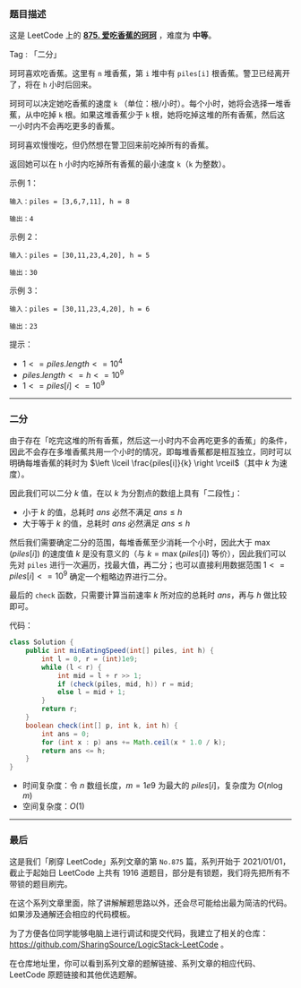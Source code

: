 ### 题目描述

这是 LeetCode 上的 **[875. 爱吃香蕉的珂珂](https://leetcode.cn/problems/koko-eating-bananas/solution/by-ac_oier-4z7i/)** ，难度为 **中等**。

Tag : 「二分」



珂珂喜欢吃香蕉。这里有 `n` 堆香蕉，第 `i` 堆中有 `piles[i]` 根香蕉。警卫已经离开了，将在 `h` 小时后回来。

珂珂可以决定她吃香蕉的速度 `k` （单位：根/小时）。每个小时，她将会选择一堆香蕉，从中吃掉 `k` 根。如果这堆香蕉少于 `k` 根，她将吃掉这堆的所有香蕉，然后这一小时内不会再吃更多的香蕉。  

珂珂喜欢慢慢吃，但仍然想在警卫回来前吃掉所有的香蕉。

返回她可以在 `h` 小时内吃掉所有香蕉的最小速度 `k`（`k` 为整数）。

示例 1：
```
输入：piles = [3,6,7,11], h = 8

输出：4
```
示例 2：
```
输入：piles = [30,11,23,4,20], h = 5

输出：30
```
示例 3：
```
输入：piles = [30,11,23,4,20], h = 6

输出：23
```

提示：
* $1 <= piles.length <= 10^4$
* $piles.length <= h <= 10^9$
* $1 <= piles[i] <= 10^9$

---

### 二分

由于存在「吃完这堆的所有香蕉，然后这一小时内不会再吃更多的香蕉」的条件，因此不会存在多堆香蕉共用一个小时的情况，即每堆香蕉都是相互独立，同时可以明确每堆香蕉的耗时为 $\left \lceil \frac{piles[i]}{k} \right \rceil$（其中 $k$ 为速度）。

因此我们可以二分 $k$ 值，在以 $k$ 为分割点的数组上具有「二段性」：

* 小于 $k$ 的值，总耗时 $ans$ 必然不满足 $ans \leq h$
* 大于等于 $k$ 的值，总耗时 $ans$ 必然满足 $ans \leq h$

然后我们需要确定二分的范围，每堆香蕉至少消耗一个小时，因此大于 $\max(piles[i])$ 的速度值 $k$ 是没有意义的（与 $k = \max(piles[i])$ 等价），因此我们可以先对 `piles` 进行一次遍历，找最大值，再二分；也可以直接利用数据范围 $1 <= piles[i] <= 10^9$ 确定一个粗略边界进行二分。

最后的 `check` 函数，只需要计算当前速率 $k$ 所对应的总耗时 $ans$，再与 $h$ 做比较即可。

代码：
```Java
class Solution {
    public int minEatingSpeed(int[] piles, int h) {
        int l = 0, r = (int)1e9;
        while (l < r) {
            int mid = l + r >> 1;
            if (check(piles, mid, h)) r = mid;
            else l = mid + 1;
        }
        return r;
    }
    boolean check(int[] p, int k, int h) {
        int ans = 0;
        for (int x : p) ans += Math.ceil(x * 1.0 / k);
        return ans <= h;
    }
}
```
* 时间复杂度：令 $n$ 数组长度，$m = 1e9$ 为最大的 $piles[i]$，复杂度为 $O(n\log{m})$
* 空间复杂度：$O(1)$

---

### 最后

这是我们「刷穿 LeetCode」系列文章的第 `No.875` 篇，系列开始于 2021/01/01，截止于起始日 LeetCode 上共有 1916 道题目，部分是有锁题，我们将先把所有不带锁的题目刷完。

在这个系列文章里面，除了讲解解题思路以外，还会尽可能给出最为简洁的代码。如果涉及通解还会相应的代码模板。

为了方便各位同学能够电脑上进行调试和提交代码，我建立了相关的仓库：https://github.com/SharingSource/LogicStack-LeetCode 。

在仓库地址里，你可以看到系列文章的题解链接、系列文章的相应代码、LeetCode 原题链接和其他优选题解。

